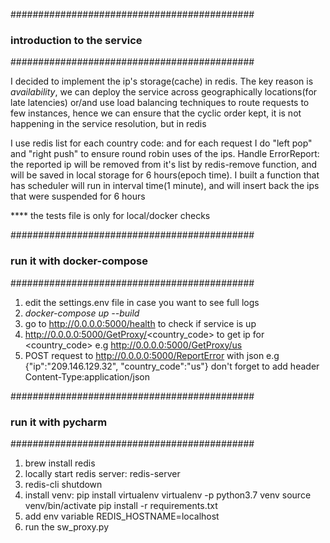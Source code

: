 
############################################
###      introduction to the service      ##
############################################

I decided to implement the ip's storage(cache) in redis.
The key reason is *availability*, we can deploy the service across geographically locations(for late latencies) or/and use load balancing techniques to route requests
to few instances, hence we can ensure that the cyclic order kept, it is not happening in the service resolution, but in redis

I use redis list for each country code: and for each request I do "left pop" and "right push" to ensure round robin uses of the ips.
Handle ErrorReport:
     the reported ip will be removed from it's list by redis-remove function, and will be saved in local storage for 6 hours(epoch time). 
     I built a function that has scheduler will run in interval time(1 minute), 
     and will insert back the ips that were suspended for 6 hours
     


**** the tests file is only for local/docker checks

############################################
###       run it with docker-compose      ##
############################################

1. edit the settings.env file in case you want to see full logs
2. *docker-compose up --build*
3. go to http://0.0.0.0:5000/health to check if service is up
4. http://0.0.0.0:5000/GetProxy/<country_code> to get ip for <country_code> e.g http://0.0.0.0:5000/GetProxy/us
5. POST request to http://0.0.0.0:5000/ReportError with json e.g {"ip":"209.146.129.32",
                                                                  "country_code":"us"}
   don't forget to add header Content-Type:application/json


############################################
###       run it with pycharm             ##
############################################

1. brew install redis
2. locally start redis server: redis-server
3. redis-cli shutdown
4. install venv:
    pip install virtualenv
    virtualenv -p python3.7 venv
    source venv/bin/activate
    pip install -r requirements.txt
5. add env variable REDIS_HOSTNAME=localhost
6. run the sw_proxy.py



